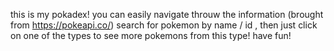 this is my pokadex!
you can easily navigate throuw the information (brought from https://pokeapi.co/)
search for pokemon by name / id ,
then just click on one of the types to see more pokemons from this type!
have fun!
